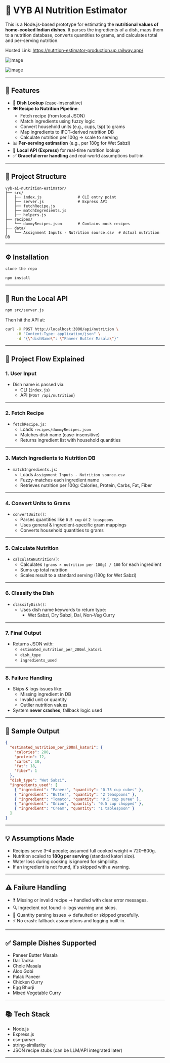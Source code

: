# 🧠 VYB AI Nutrition Estimator

This is a Node.js-based prototype for estimating the **nutritional values of home-cooked Indian dishes**. It parses the ingredients of a dish, maps them to a nutrition database, converts quantities to grams, and calculates total and per-serving nutrition.

Hosted Link:  https://nutrtion-estimator-production.up.railway.app/

![image](https://github.com/user-attachments/assets/dcfe2586-9518-473f-837e-5987aae3571c)

![image](https://github.com/user-attachments/assets/489e9078-5ee2-4238-b34b-63b1962ec6fb)


---

## 📌 Features

- 🔎 **Dish Lookup** (case-insensitive)
- 🍽️ **Recipe to Nutrition Pipeline**:
  - Fetch recipe (from local JSON)
  - Match ingredients using fuzzy logic
  - Convert household units (e.g., cups, tsp) to grams
  - Map ingredients to IFCT-derived nutrition DB
  - Calculate nutrition per 100g → scale to serving
- 📊 **Per-serving estimation** (e.g., per 180g for Wet Sabzi)
- 🧾 **Local API (Express)** for real-time nutrition lookup
- ✅ **Graceful error handling** and real-world assumptions built-in

---

## 📂 Project Structure

```
vyb-ai-nutrition-estimator/
├── src/
│   ├── index.js                # CLI entry point
│   ├── server.js               # Express API
│   ├── fetchRecipe.js
│   ├── matchIngredients.js
│   ├── helpers.js
├── recipes/
│   └── dummyRecipes.json       # Contains mock recipes
├── data/
│   └── Assignment Inputs - Nutrition source.csv  # Actual nutrition DB
```

---

## ⚙️ Installation

```bash
clone the repo

npm install
```

---

## 🚀 Run the Local API

```bash
npm src/server.js
```

Then hit the API at:

```bash
curl -X POST http://localhost:3000/api/nutrition \
     -H "Content-Type: application/json" \
     -d "{\"dishName\": \"Paneer Butter Masala\"}"
```

---

## 🔄 Project Flow Explained

### 1. **User Input**
- Dish name is passed via:
  - CLI (`index.js`)
  - API (`POST /api/nutrition`)

---

### 2. **Fetch Recipe**
- `fetchRecipe.js`:
  - Loads `recipes/dummyRecipes.json`
  - Matches dish name (case-insensitive)
  - Returns ingredient list with household quantities

---

### 3. **Match Ingredients to Nutrition DB**
- `matchIngredients.js`:
  - Loads `Assignment Inputs - Nutrition source.csv`
  - Fuzzy-matches each ingredient name
  - Retrieves nutrition per 100g: Calories, Protein, Carbs, Fat, Fiber

---

### 4. **Convert Units to Grams**
- `convertUnits()`:
  - Parses quantities like `0.5 cup` or `2 teaspoons`
  - Uses general & ingredient-specific gram mappings
  - Converts household quantities to grams

---

### 5. **Calculate Nutrition**
- `calculateNutrition()`:
  - Calculates `(grams × nutrition per 100g) / 100` for each ingredient
  - Sums up total nutrition
  - Scales result to a standard serving (180g for Wet Sabzi)

---

### 6. **Classify the Dish**
- `classifyDish()`:
  - Uses dish name keywords to return type:
    - Wet Sabzi, Dry Sabzi, Dal, Non-Veg Curry

---

### 7. **Final Output**
- Returns JSON with:
  - `estimated_nutrition_per_200ml_katori`
  - `dish_type`
  - `ingredients_used`

---

### 8. **Failure Handling**
- Skips & logs issues like:
  - Missing ingredient in DB
  - Invalid unit or quantity
  - Outlier nutrition values
- System **never crashes**; fallback logic used

---

## 🧪 Sample Output

```json
{
  "estimated_nutrition_per_200ml_katori": {
    "calories": 280,
    "protein": 12,
    "carbs": 10,
    "fat": 18,
    "fiber": 1
  },
  "dish_type": "Wet Sabzi",
  "ingredients_used": [
    { "ingredient": "Paneer", "quantity": "0.75 cup cubes" },
    { "ingredient": "Butter", "quantity": "2 teaspoons" },
    { "ingredient": "Tomato", "quantity": "0.5 cup puree" },
    { "ingredient": "Onion", "quantity": "0.5 cup chopped" },
    { "ingredient": "Cream", "quantity": "1 tablespoon" }
  ]
}
```

---

## 💡 Assumptions Made

- Recipes serve 3–4 people; assumed full cooked weight ≈ 720–800g.
- Nutrition scaled to **180g per serving** (standard katori size).
- Water loss during cooking is ignored for simplicity.
- If an ingredient is not found, it's skipped with a warning.

---

## ⚠️ Failure Handling

- ❓ Missing or invalid recipe → handled with clear error messages.
- 🔍 Ingredient not found → logs warning and skips.
- 📏 Quantity parsing issues → defaulted or skipped gracefully.
- ⚡ No crash: fallback assumptions and logging built-in.

---

## ✅ Sample Dishes Supported

- Paneer Butter Masala
- Dal Tadka
- Chole Masala
- Aloo Gobi
- Palak Paneer
- Chicken Curry
- Egg Bhurji
- Mixed Vegetable Curry

---

## 📚 Tech Stack

- Node.js
- Express.js
- csv-parser
- string-similarity
- JSON recipe stubs (can be LLM/API integrated later)

---

